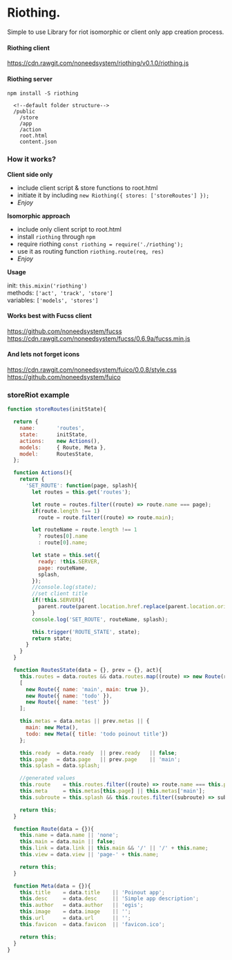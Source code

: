 # Riothing.   
Simple to use Library for riot isomorphic or client only app creation process.

#### Riothing client
https://cdn.rawgit.com/noneedsystem/riothing/v0.1.0/riothing.js

#### Riothing server
`npm install -S riothing`

```
  <!--default folder structure-->
  /public
    /store
    /app
    /action
    root.html
    content.json
```

### How it works?

**Client side only**

- include client script & store functions to root.html
- initiate it by including `new Riothing({ stores: ['storeRoutes'] });`
- *Enjoy*  

**Isomorphic approach**  

- include only client script to root.html
- install `riothing` through `npm`
- require riothing `const riothing = require('./riothing');`
- use it as routing function `riothing.route(req, res)`
- *Enjoy*

**Usage**

init: `this.mixin('riothing')`  
methods: `['act', 'track', 'store']`  
variables: `['models', 'stores']`  

#### Works best with Fucss client
https://github.com/noneedsystem/fucss   
https://cdn.rawgit.com/noneedsystem/fucss/0.6.9a/fucss.min.js

#### And lets not forget icons
https://cdn.rawgit.com/noneedsystem/fuico/0.0.8/style.css  
https://github.com/noneedsystem/fuico

### storeRiot example
```javascript
function storeRoutes(initState){

  return {
    name:       'routes',
    state:      initState,
    actions:    new Actions(),
    models:     { Route, Meta },
    model:      RoutesState,
  };

  function Actions(){
    return {
      'SET_ROUTE': function(page, splash){
        let routes = this.get('routes');

        let route = routes.filter((route) => route.name === page);
        if(route.length !== 1)
          route = route.filter((route) => route.main);

        let routeName = route.length !== 1
          ? routes[0].name
          : route[0].name;

        let state = this.set({
          ready: !this.SERVER,
          page: routeName,
          splash,
        });
        //console.log(state);
        //set client title
        if(!this.SERVER){
          parent.route(parent.location.href.replace(parent.location.origin, ''), this.get('meta.title'));
        }
        console.log('SET_ROUTE', routeName, splash);

        this.trigger('ROUTE_STATE', state);
        return state;
      }
    }
  }

  function RoutesState(data = {}, prev = {}, act){
    this.routes = data.routes && data.routes.map((route) => new Route(route)) || prev.routes ||
    [
      new Route({ name: 'main', main: true }),
      new Route({ name: 'todo' }),
      new Route({ name: 'test' })
    ];

    this.metas = data.metas || prev.metas || {
      main: new Meta(),
      todo: new Meta({ title: 'todo poinout title'})
    };

    this.ready  = data.ready  || prev.ready   || false;
    this.page   = data.page   || prev.page    || 'main';
    this.splash = data.splash;

    //generated values
    this.route    = this.routes.filter((route) => route.name === this.page).shift();
    this.meta     = this.metas[this.page] || this.metas['main'];
    this.subroute = this.splash && this.routes.filter((subroute) => subroute.name === this.splash).shift();

    return this;
  }

  function Route(data = {}){
    this.name = data.name || 'none';
    this.main = data.main || false;
    this.link = data.link || this.main && '/' || '/' + this.name;
    this.view = data.view || 'page-' + this.name;

    return this;
  }

  function Meta(data = {}){
    this.title    = data.title    || 'Poinout app';
    this.desc     = data.desc     || 'Simple app description';
    this.author   = data.author   || 'egis';
    this.image    = data.image    || '';
    this.url      = data.url      || '';
    this.favicon  = data.favicon  || 'favicon.ico';

    return this;
  }
}
```
